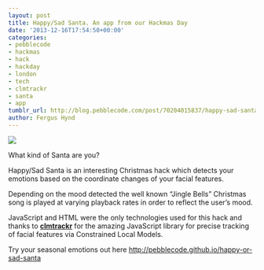 ```yaml
---
layout: post
title: Happy/Sad Santa. An app from our Hackmas Day
date: '2013-12-16T17:54:50+00:00'
categories:
- pebblecode
- hackmas
- hack
- hackday
- london
- tech
- clmtrackr
- santa
- app
tumblr_url: http://blog.pebblecode.com/post/70204015837/happy-sad-santa-an-app-from-our-hackmas-day
author: Fergus Hynd
---
```

<p><span><img src="https://31.media.tumblr.com/83294fbefd535810a2ecb32d4df3481d/tumblr_inline_mxwutqjUWI1qbm1s8.jpg"/></span></p>

<p>What kind of Santa are you?</p>
<p>Happy/Sad Santa is an interesting Christmas hack which detects your emotions based on the coordinate changes of your facial features.</p>
<p>Depending on the mood detected the well known &ldquo;Jingle Bells&rdquo; Christmas song is played at varying playback rates in order to reflect the user&rsquo;s mood. </p>
<p>JavaScript and HTML were the only technologies used for this hack and thanks to <strong><a href="https://github.com/auduno/clmtrackr" target="_blank">clmtrackr</a></strong> for the amazing JavaScript library for precise tracking of facial features via Constrained Local Models.</p>
<p>Try your seasonal emotions out here <a href="http://pebblecode.github.io/happy-or-sad-santa" target="_blank">http://pebblecode.github.io/happy-or-sad-santa</a></p>
